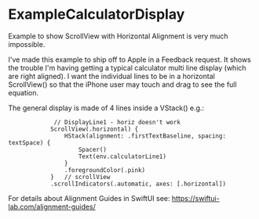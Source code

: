 # ExampleCalculatorDisplay
Example to show ScrollView with Horizontal Alignment is very much impossible.

I've made this example to ship off to Apple in a Feedback request.  It shows the trouble I'm having getting
a typical calculator multi line display (which are right aligned).  I want the individual lines to be in a
horizontal ScrollView() so that the iPhone user may touch and drag to see the full equation.

The general display is made of 4 lines inside a VStack() e.g.:

                 // DisplayLine1 - horiz doesn't work
                ScrollView(.horizontal) {
                    HStack(alignment: .firstTextBaseline, spacing: textSpace) {
                        Spacer()
                        Text(env.calculatorLine1)
                    }
                    .foregroundColor(.pink)
                }   // scrollView
                .scrollIndicators(.automatic, axes: [.horizontal])


For details about Alignment Guides in SwiftUI see:
https://swiftui-lab.com/alignment-guides/
